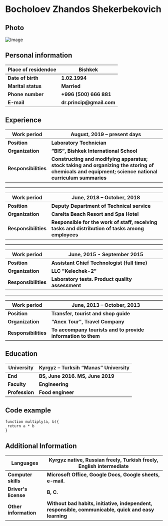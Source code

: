 # Bocholoev Zhandos Shekerbekovich
## Photo
![Image](https://www.logolynx.com/images/logolynx/f0/f0aa5e04c38fc898ece87d0d4724986d.jpeg)
## Personal information

|Place of residendce |Bishkek |
|-|-|
| __Date of birth__ | __1.02.1994__ |
| __Marital status__ | __Married__ |
| __Phone number__ | __+996 (500) 666 881__ |
| __E-mail__ | __dr.princip@gmail.com__ |


## Experience


|Work period |August, 2019 – present days |
|-|-|
| __Position__ | __Laboratory Technician__ |
| __Organization__ | __”BIS”, Bishkek International School__ |
| __Responsibilities__ | __Constructing and modifying apparatus; stock taking and organizing the storing of chemicals and equipment; science national curriculum summaries__ |

--------------------------------------------------------------------------------------------------------------------------

|Work period |June, 2018 – October, 2018 |
|-|-|
| __Position__ | __Deputy Department of Technical service__ |
| __Organization__ | __Carelta Beach Resort and Spa Hotel__ |
| __Responsibilities__ | __Responsible for the work of staff, receiving tasks and distribution of tasks among employees__

--------------------------------------------------------------------------------------------------------------------------

|Work period |June, 2015  - September 2015 |
|-|-|
| __Position__ | __Assistant Chief Technologist (full time)__ |
| __Organization__ | __LLC "Kelechek-2"__ |
| __Responsibilities__ | __Laboratory tests. Product quality assessment__

--------------------------------------------------------------------------------------------------------------------------

|Work period |June, 2013 – October, 2013 |
|-|-|
| __Position__ | __Transfer, tourist and shop guide__ |
| __Organization__ | __"Anex Tour", Travel Company__ |
| __Responsibilities__ | __To accompany tourists and to provide information to them__

## Education
|University|Kyrgyz – Turksih “Manas” University |
|-|-|
| __End__ | __BS, June 2016. MS, June 2019__ |
| __Faculty__ | __Engineering__ |
| __Profession__ | __Food engineer__

## Code example 
```
function multiply(a, b){
 return a * b
}
```


## Additional Information
|Languages | Kyrgyz	native, Russian	freely, Turkish	freely, English	intermediate |
|-|-|
| __Computer skills__ | __Microsoft Office, Google Docs, Google sheets, e-mail.__ |
| __Driver's license__ | __B, C.__ |
| __Other information__ | __Without bad habits, initiative, independent, responsible, communicable, quick and easy learning__


